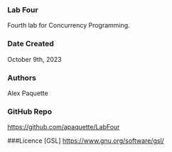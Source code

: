 ### Lab Four
Fourth lab for Concurrency Programming.

### Date Created
October 9th, 2023

### Authors
Alex Paquette

### GitHub Repo
https://github.com/apaquette/LabFour

###Licence
[GSL] https://www.gnu.org/software/gsl/
